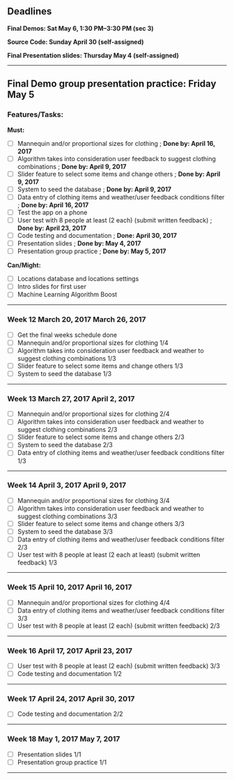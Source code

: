 ## Deadlines
__Final Demos: Sat May 6, 1:30 PM–3:30 PM (sec 3)__

__Source Code: Sunday April 30 (self-assigned)__

__Final Presentation slides: Thursday May 4 (self-assigned)__

---------------------------------------------------------------


__Final Demo group presentation practice: Friday May 5__
---------------------------------------------------------------

### Features/Tasks:
__Must:__
* [ ] Mannequin and/or proportional sizes for clothing ; __Done by: April 16, 2017__
* [ ] Algorithm takes into consideration user feedback to suggest clothing combinations ; __Done by: April 9, 2017__
* [ ] Slider feature to select some items and change others ; __Done by: April 9, 2017__
* [ ] System to seed the database ; __Done by: April 9, 2017__
* [ ] Data entry of clothing items and weather/user feedback conditions filter ; __Done by: April 16, 2017__
* [ ] Test the app on a phone 
* [ ] User test with 8 people at least (2 each) (submit written feedback) ; __Done by: April 23, 2017__
* [ ] Code testing and documentation ; __Done: April 30, 2017__
* [ ] Presentation slides ; __Done by: May 4, 2017__
* [ ] Presentation group practice ; __Done by: May 5, 2017__

__Can/Might:__
* [ ] Locations database and locations settings
* [ ] Intro slides for first user
* [ ] Machine Learning Algorithm Boost
---------------------------------------------------------------

### Week 12	March 20, 2017	March 26, 2017
* [ ] Get the final weeks schedule done
* [ ] Mannequin and/or proportional sizes for clothing 1/4
* [ ] Algorithm takes into consideration user feedback and weather to suggest clothing combinations 1/3
* [ ] Slider feature to select some items and change others 1/3
* [ ] System to seed the database 1/3
---------------------------------------------------------------

### Week 13	March 27, 2017	April 2, 2017
* [ ] Mannequin and/or proportional sizes for clothing 2/4
* [ ] Algorithm takes into consideration user feedback and weather to suggest clothing combinations 2/3
* [ ] Slider feature to select some items and change others 2/3
* [ ] System to seed the database 2/3
* [ ] Data entry of clothing items and weather/user feedback conditions filter 1/3
---------------------------------------------------------------


### Week 14	April 3, 2017	April 9, 2017
* [ ] Mannequin and/or proportional sizes for clothing 3/4
* [ ] Algorithm takes into consideration user feedback and weather to suggest clothing combinations 3/3
* [ ] Slider feature to select some items and change others 3/3
* [ ] System to seed the database 3/3
* [ ] Data entry of clothing items and weather/user feedback conditions filter 2/3
* [ ] User test with 8 people at least (2 each at least) (submit written feedback) 1/3
---------------------------------------------------------------

### Week 15	April 10, 2017	April 16, 2017
* [ ] Mannequin and/or proportional sizes for clothing 4/4
* [ ] Data entry of clothing items and weather/user feedback conditions filter 3/3
* [ ] User test with 8 people at least (2 each) (submit written feedback) 2/3
---------------------------------------------------------------


### Week 16	April 17, 2017	April 23, 2017
* [ ] User test with 8 people at least (2 each) (submit written feedback) 3/3
* [ ] Code testing and documentation 1/2
---------------------------------------------------------------

### Week 17	April 24, 2017	April 30, 2017
* [ ] Code testing and documentation 2/2
---------------------------------------------------------------

### Week 18	May 1, 2017	May 7, 2017
* [ ] Presentation slides 1/1
* [ ] Presentation group practice 1/1
---------------------------------------------------------------
